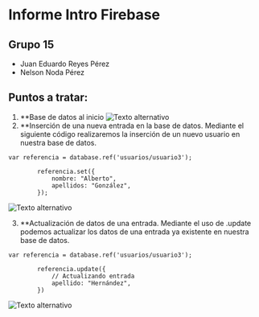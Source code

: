 
# Informe Intro Firebase

## Grupo 15
* Juan Eduardo Reyes Pérez
* Nelson Noda Pérez 

## Puntos a tratar: 
1. **Base de datos al inicio
![Texto alternativo](https://github.com/eduardoreyes99/Usabilidad-y-Accesibilidad/blob/master/Practica%207-1/img/Inicio.png)
2. **Inserción de una nueva entrada en la base de datos.
Mediante el siguiente código realizaremos la inserción de un nuevo usuario en nuestra base de datos.
```
var referencia = database.ref('usuarios/usuario3');

        referencia.set({
            nombre: "Alberto",
            apellidos: "González",
        });
```
![Texto alternativo](https://github.com/eduardoreyes99/Usabilidad-y-Accesibilidad/blob/master/Practica%207-1/img/Actualizar.png)

3. **Actualización de datos de una entrada.
Mediante el uso de .update podemos actualizar los datos de una entrada ya existente en nuestra base de datos.
```
var referencia = database.ref('usuarios/usuario3');

        referencia.update({
            // Actualizando entrada
            apellido: "Hernández",
        })
```
![Texto alternativo](https://github.com/eduardoreyes99/Usabilidad-y-Accesibilidad/blob/master/Practica%207-1/img/Update.png)
